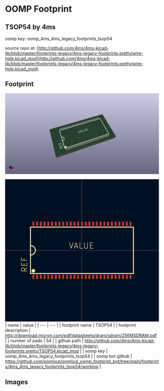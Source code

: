 # OOMP Footprint  
## TSOP54  by 4ms  
  
oomp key: oomp_4ms_4ms_legacy_footprints_tsop54  
  
source repo at: [http://github.com/4ms/4ms-kicad-lib/blob/master/footprints-legacy/4ms-legacy-footprints.pretty/wire-hole.kicad_mod](http://github.com/4ms/4ms-kicad-lib/blob/master/footprints-legacy/4ms-legacy-footprints.pretty/wire-hole.kicad_mod)  
## Footprint  
  
[![working_kicad_pcb_3d.png](working_kicad_pcb_3d_600.png)](working_kicad_pcb_3d.png)  
  
[![working.png](working_600.png)](working.png)  
| name | value | 
| --- | --- | 
| footprint name | TSOP54 | 
| footprint description | http://download.micron.com/pdf/datasheets/dram/sdram/256MSDRAM.pdf | 
| number of pads | 54 | 
| github path | http://github.com/4ms/4ms-kicad-lib/blob/master/footprints-legacy/4ms-legacy-footprints.pretty/TSOP54.kicad_mod | 
| oomp key | oomp_4ms_4ms_legacy_footprints_tsop54 | 
| oomp bot github | https://github.com/oomlout/oomlout_oomp_footprint_bot/tree/main/footprints/4ms_4ms_legacy_footprints_tsop54/working | 
## Images  
